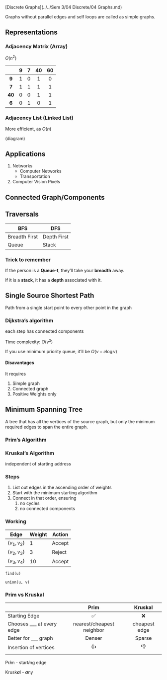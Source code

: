 [Discrete Graphs](../../Sem 3/04 Discrete/04 Graphs.md) 

Graphs without parallel edges and self loops are called as simple graphs.

## Representations

### Adjacency Matrix (Array)

$O(n^2)$

|        | **9** | **7** | **40** | **60** |
| :----: | :---: | :---: | :----: | :----: |
| **9**  |   1   |   0   |   1    |   0    |
| **7**  |   1   |   1   |   1    |   1    |
| **40** |   0   |   0   |   1    |   1    |
| **6**  |   0   |   1   |   0    |   1    |

### Adjacency List (Linked List)

More efficient, as $O(n)$

(diagram)

## Applications

1. Networks
   - Computer Networks
   - Transportation
2. Computer Vision
   Pixels

## Connected Graph/Components

## Traversals

| BFS           | DFS         |
| ------------- | ----------- |
| Breadth First | Depth First |
| Queue         | Stack       |

### Trick to remember

If the person is a **Queue-t**, they’ll take your **breadth** away.

If it is a **stack**, it has a **depth** associated with it.

## Single Source Shortest Path

Path from a single start point to every other point in the graph

### Dijkstra’s algorithm

each step has connected components

Time complexity: $O(v^2)$

If you use minimum priority queue, it’ll be $O(v+e \log v)$

#### Disavantages

It requires

1. Simple graph
2. Connected graph
3. Positive Weights only

## Minimum Spanning Tree

A tree that has all the vertices of the source graph, but only the minimum required edges to span the entire graph.

### Prim’s Algorithm

### Kruskal’s Algorithm

independent of starting address

### Steps

1. List out edges in the ascending order of weights
2. Start with the minimum starting algorithm
3. Connect in that order, ensuring
   1. no cycles
   2. no connected components

### Working

| Edge         | Weight | Action |
| ------------ | ------ | ------ |
| $(v_1, v_2)$ | 1      | Accept |
| $(v_2, v_3)$ | 3      | Reject |
| $(v_3, v_4)$ | 10     | Accept |

```pseudocode
find(u)

union(u, v)
```

### Prim vs Kruskal

|                           |           Prim            |    Kruskal    |
| ------------------------- | :-----------------------: | :-----------: |
| Starting Edge             |             ✅             |       ❌       |
| Chooses ___ at every edge | nearest/cheapest neighbor | cheapest edge |
| Better for ___ graph      |          Denser           |    Sparse     |
| Insertion of vertices     |             👍             |       👎       |
|                           |                           |               |

Pr***i***m - start***i***ng edge

Krusk***a***l - ***a***ny
